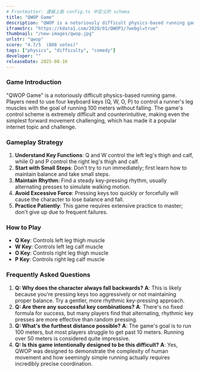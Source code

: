 ```yaml
---
# Frontmatter: 遵循上面 config.ts 中定义的 schema
title: "QWOP Game"
description: "QWOP is a notoriously difficult physics-based running game where players control a runner's leg muscles using only four keys (Q, W, O, P) to try to run 100 meters without falling."
iframeSrc: "https://kdata1.com/2020/01/QWOP1/?webgl=true"
thumbnail: "/new-images/qwop.jpg"
urlstr: "qwop"
score: "4.7/5  (808 votes)"
tags: ["physics", "difficulty", "comedy"]
developer: ""
releaseDate: 2025-08-16
---
```




### Game Introduction

"QWOP Game" is a notoriously difficult physics-based running game. Players need to use four keyboard keys (Q, W, O, P) to control a runner's leg muscles with the goal of running 100 meters without falling. The game's control scheme is extremely difficult and counterintuitive, making even the simplest forward movement challenging, which has made it a popular internet topic and challenge.

### Gameplay Strategy

1.  **Understand Key Functions**: Q and W control the left leg's thigh and calf, while O and P control the right leg's thigh and calf.
2.  **Start with Small Steps**: Don't try to run immediately; first learn how to maintain balance and take small steps.
3.  **Maintain Rhythm**: Find a steady key-pressing rhythm, usually alternating presses to simulate walking motion.
4.  **Avoid Excessive Force**: Pressing keys too quickly or forcefully will cause the character to lose balance and fall.
5.  **Practice Patiently**: This game requires extensive practice to master; don't give up due to frequent failures.

### How to Play

*   **Q Key**: Controls left leg thigh muscle
*   **W Key**: Controls left leg calf muscle
*   **O Key**: Controls right leg thigh muscle
*   **P Key**: Controls right leg calf muscle

### Frequently Asked Questions

1.  **Q: Why does the character always fall backwards?**
    **A**: This is likely because you're pressing keys too aggressively or not maintaining proper balance. Try a gentler, more rhythmic key-pressing approach.
2.  **Q: Are there any successful key combinations?**
    **A**: There's no fixed formula for success, but many players find that alternating, rhythmic key presses are more effective than random pressing.
3.  **Q: What's the furthest distance possible?**
    **A**: The game's goal is to run 100 meters, but most players struggle to get past 10 meters. Running over 50 meters is considered quite impressive.
4.  **Q: Is this game intentionally designed to be this difficult?**
    **A**: Yes, QWOP was designed to demonstrate the complexity of human movement and how seemingly simple running actually requires incredibly precise coordination.